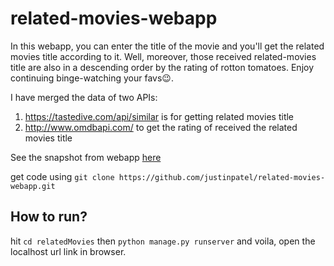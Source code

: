 # related-movies-webapp
In this webapp, you can enter the title of the movie and you'll get the related movies title according to it. Well, moreover, those received related-movies title are also in a descending order by the rating of rotton tomatoes. Enjoy continuing binge-watching your favs😉.

I have merged the data of two APIs:
1. https://tastedive.com/api/similar is for getting related movies title
2. http://www.omdbapi.com/ to get the rating of received the related movies title

See the snapshot from webapp [here](https://github.com/justinpatel/related-movies-webapp/raw/master/snapshot.JPG)

get code using ```git clone https://github.com/justinpatel/related-movies-webapp.git```

## How to run?
hit ```cd relatedMovies```
then ```python manage.py runserver``` and voila, open the localhost url link in browser.

